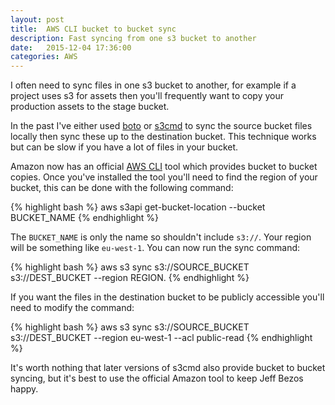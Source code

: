 ```yaml
---
layout: post
title:  AWS CLI bucket to bucket sync
description: Fast syncing from one s3 bucket to another
date:   2015-12-04 17:36:00
categories: AWS
---
```

I often need to sync files in one s3 bucket to another, for example if a project uses s3 for assets then you'll frequently want to copy your production assets to the stage bucket.

In the past I've either used [boto](http://docs.pythonboto.org/en/latest/) or [s3cmd](http://s3tools.org/s3cmd) to sync the source bucket files locally then sync these up to the destination bucket. This technique works but can be slow if you have a lot of files in your bucket.

Amazon now has an official [AWS CLI](https://aws.amazon.com/cli/) tool which provides bucket to bucket copies. Once you've installed the tool you'll need to find the region of your bucket, this can be done with the following command:

{% highlight bash %}
aws s3api get-bucket-location --bucket BUCKET_NAME
{% endhighlight %}

The `BUCKET_NAME` is only the name so shouldn't include `s3://`. Your region will be something like `eu-west-1`. You can now run the sync command:

{% highlight bash %}
aws s3 sync s3://SOURCE_BUCKET s3://DEST_BUCKET --region REGION.
{% endhighlight %}

If you want the files in the destination bucket to be publicly accessible you'll need to modify the command:

{% highlight bash %}
aws s3 sync s3://SOURCE_BUCKET s3://DEST_BUCKET --region eu-west-1 --acl public-read
{% endhighlight %}

It's worth nothing that later versions of s3cmd also provide bucket to bucket syncing, but it's best to use the official Amazon tool to keep Jeff Bezos happy.
